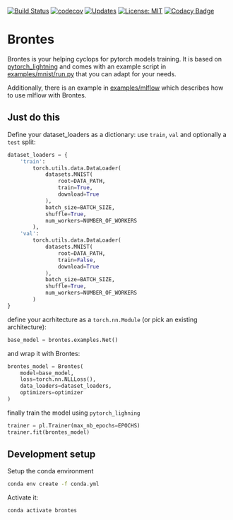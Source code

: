 [![Build Status](https://travis-ci.org/PhosphorylatedRabbits/brontes.svg?branch=master)](https://travis-ci.org/PhosphorylatedRabbits/brontes)
[![codecov](https://codecov.io/gh/PhosphorylatedRabbits/brontes/branch/master/graph/badge.svg)](https://codecov.io/gh/PhosphorylatedRabbits/brontes)
[![Updates](https://pyup.io/repos/github/PhosphorylatedRabbits/brontes/shield.svg)](https://pyup.io/repos/github/PhosphorylatedRabbits/brontes)
[![License: MIT](https://img.shields.io/badge/License-MIT-yellow.svg)](https://opensource.org/licenses/MIT)
[![Codacy Badge](https://api.codacy.com/project/badge/Grade/6dc4922e69954e96820dae93ed704736)](https://www.codacy.com/manual/drugilsberg/brontes?utm_source=github.com&amp;utm_medium=referral&amp;utm_content=PhosphorylatedRabbits/brontes&amp;utm_campaign=Badge_Grade)

# Brontes

Brontes is your helping cyclops for pytorch models training.
It is based on [pytorch_lightning](https://github.com/williamFalcon/pytorch-lightning)
and comes with an example script in [examples/mnist/run.py](examples/mnist/run.py) that you can adapt for your needs.

Additionally, there is an example in [examples/mlflow](examples/mlflow) which describes how to use mlflow with Brontes.

## Just do this

Define your dataset_loaders as a dictionary: use `train`, `val` and optionally a `test` split:

```python
dataset_loaders = {
    'train':
        torch.utils.data.DataLoader(
            datasets.MNIST(
                root=DATA_PATH,
                train=True,
                download=True
            ),
            batch_size=BATCH_SIZE,
            shuffle=True,
            num_workers=NUMBER_OF_WORKERS
        ),
    'val':
        torch.utils.data.DataLoader(
            datasets.MNIST(
                root=DATA_PATH,
                train=False,
                download=True
            ),
            batch_size=BATCH_SIZE,
            shuffle=True,
            num_workers=NUMBER_OF_WORKERS
        )
}
```

define your acrhitecture as a `torch.nn.Module` (or pick an existing architecture):

```python
base_model = brontes.examples.Net()
```

and wrap it with Brontes:

```python
brontes_model = Brontes(
    model=base_model,
    loss=torch.nn.NLLLoss(),
    data_loaders=dataset_loaders,
    optimizers=optimizer
)
```

finally train the model using `pytorch_lighning`

```python
trainer = pl.Trainer(max_nb_epochs=EPOCHS)
trainer.fit(brontes_model)
```

## Development setup

Setup the conda environment

```sh
conda env create -f conda.yml
```

Activate it:

```sh
conda activate brontes
```
